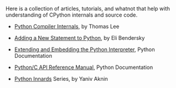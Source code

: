 Here is a collection of articles, tutorials, and whatnot that help with understanding of CPython internals and source code.

* [Python Compiler Internals](http://tomlee.co/wp-content/uploads/2012/11/108_python-language-internals.pdf), by Thomas Lee

* [Adding a New Statement to Python](http://eli.thegreenplace.net/2010/06/30/python-internals-adding-a-new-statement-to-python/), by Eli Bendersky

* [Extending and Embedding the Python Interpreter](http://docs.python.org/2.7/extending/index.html), Python Documentation

* [Python/C API Reference Manual](http://docs.python.org/2.7/c-api/index.html), Python Documentation

* [Python Innards](http://tech.blog.aknin.name/category/my-projects/pythons-innards/) Series, by Yaniv Aknin